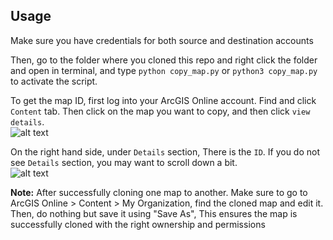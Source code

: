 ## Usage

Make sure you have credentials for both source and destination accounts


Then, go to the folder where you cloned this repo and right click the folder and open in terminal, and type `python copy_map.py` or `python3 copy_map.py` to activate the script.


To get the map ID, first log into your ArcGIS Online account. Find and click ```Content``` tab. Then click on the map you want to copy, and then click ```view details```.\
![alt text](screenshot1.png?raw=true)

On the right hand side, under ```Details``` section, There is the ```ID```. If you do not see ```Details``` section, you may want to scroll down a bit.\
![alt text](screenshot2.png?raw=true)

**Note:** After successfully cloning one map to another. Make sure to go to ArcGIS Online > Content > My Organization, find the cloned map and edit it. Then, do nothing but save it using "Save As", This ensures the map is successfully cloned with the right ownership and permissions
